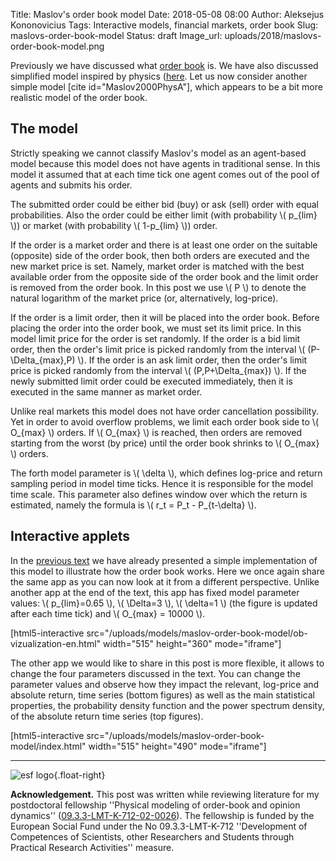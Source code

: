 Title: Maslov's order book model
Date: 2018-05-08 08:00
Author: Aleksejus Kononovicius
Tags: Interactive models, financial markets, order book
Slug: maslovs-order-book-model
Status: draft
Image_url: uploads/2018/maslovs-order-book-model.png

Previously we have discussed what [order book]({filename}/articles/2018/what-the-order-book-is.md) is. We have also discussed simplified model inspired by physics ([here]({filename}/articles/2018/bak-order-book-model.md). Let us now consider another simple model [cite id="Maslov2000PhysA"], which appears to be a bit more realistic model of the order book.

## The model

Strictly speaking we cannot classify Maslov's model as an agent-based model because this model does not have agents in traditional sense. In this model it assumed that at each time tick one agent comes out of the pool of agents and submits his order.

The submitted order could be either bid (buy) or ask (sell) order with equal probabilities. Also the order could be either limit (with probability \\\( p_{lim} \\\)) or market (with probability \\\( 1-p_{lim} \\\)) order.

If the order is a market order and there is at least one order on the suitable (opposite) side of the order book, then both orders are executed and the new market price is set. Namely, market order is matched with the best available order from the opposite side of the order book and the limit order is removed from the order book. In this post we use \\\( P \\\) to denote the natural logarithm of the market price (or, alternatively, log-price).

If the order is a limit order, then it will be placed into the order book. Before placing the order into the order book, we must set its limit price. In this model limit price for the order is set randomly. If the order is a bid limit order, then the order's limit price is picked randomly from the interval \\\( (P-\Delta_{max},P) \\\). If the order is an ask limit order, then the order's limit price is picked randomly from the interval \\\( (P,P+\Delta_{max}) \\\). If the newly submitted limit order could be executed immediately, then it is executed in the same manner as market order.

Unlike real markets this model does not have order cancellation possibility. Yet in order to avoid overflow problems, we limit each order book side to \\\( O_{max} \\\) orders. If \\\( O_{max} \\\) is reached, then orders are removed starting from the worst (by price) until the order book shrinks to \\\( O_{max} \\\) orders.

The forth model parameter is \\\( \delta \\\), which defines log-price and return sampling period in model time ticks. Hence it is responsible for the model time scale. This parameter also defines window over which the return is estimated, namely the formula is  \\\( r_t = P_t - P_{t-\delta} \\\).

## Interactive applets

In the [previous text]({filename}/articles/2018/what-the-order-book-is.md) we have already presented a simple implementation of this model to illustrate how the order book works. Here we once again share the same app as you can now look at it from a different perspective. Unlike another app at the end of the text, this app has fixed model parameter values:  \\\( p_{lim}=0.65 \\\), \\\( \Delta=3 \\\), \\\( \delta=1 \\\) (the figure is updated after each time tick) and \\\( O_{max} = 10000 \\\).

[html5-interactive
src="/uploads/models/maslov-order-book-model/ob-vizualization-en.html" width="515"
height="360" mode="iframe"]

The other app we would like to share in this post is more flexible, it allows to change the four parameters discussed in the text. You can change the parameter values and observe how they impact the relevant, log-price and absolute return, time series (bottom figures) as well as the main statistical properties, the probability density function and the power spectrum density, of the absolute return time series (top figures).

[html5-interactive
src="/uploads/models/maslov-order-book-model/index.html" width="515"
height="490" mode="iframe"]

<hr/>

![esf logo]({filename}/uploads/2018/esf.png){.float-right}

**Acknowledgement.** This post was written while reviewing literature for my
postdoctoral fellowship ''Physical modeling of order-book and opinion dynamics''
([09.3.3-LMT-K-712-02-0026](http://www.esinvesticijos.lt/lt/applications/sandoriu-knygos-ir-nuomoniu-dinamikos-modeliavimas-fizikos-metodais)).
The fellowship is funded by the European Social Fund under the No 09.3.3-LMT-K-712
''Development of Competences of Scientists, other Researchers and Students
through Practical Research Activities'' measure.

